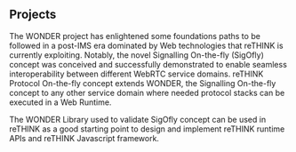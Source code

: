 ## Projects

The WONDER project has enlightened some foundations 
paths to be followed in a post-IMS era dominated by Web technologies that reTHINK is currently exploiting. Notably, the novel Signalling On-the-fly (SigOfly) concept was conceived and successfully demonstrated to enable seamless interoperability between different WebRTC service domains. reTHINK Protocol On-the-fly concept extends WONDER, the Signalling On-the-fly concept to any other service domain where needed protocol stacks can be executed in a Web Runtime. 

The WONDER Library used to validate SigOfly concept can be used in reTHINK as a good starting point to design and implement reTHINK runtime APIs and reTHINK Javascript framework.

